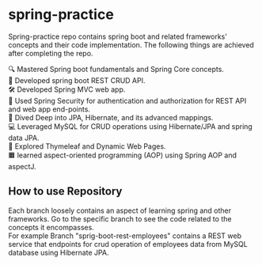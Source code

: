 # spring-practice
Spring-practice repo contains spring boot and related frameworks' concepts and their code implementation. The following things are achieved after completing the repo.  

🔍 Mastered Spring boot fundamentals and Spring Core concepts.  
🚀 Developed spring boot REST CRUD API.  
🛠️ Developed Spring MVC web app.  
📗 Used Spring Security for authentication and authorization for REST API and web app end-points.  
💾 Dived Deep into JPA, Hibernate, and its advanced mappings.  
💻 Leveraged MySQL for CRUD operations using Hibernate/JPA and spring data JPA.  
🌿 Explored Thymeleaf and Dynamic Web Pages.  
🟧 learned aspect-oriented programming (AOP) using Spring AOP and aspectJ.  

## How to use Repository
Each branch loosely contains an aspect of learning spring and other frameworks. Go to the specific branch to see the code related to the concepts it encompasses.  
For example Branch "sprig-boot-rest-employees" contains a REST web service that endpoints for crud operation of employees data from MySQL database using Hibernate JPA. 
